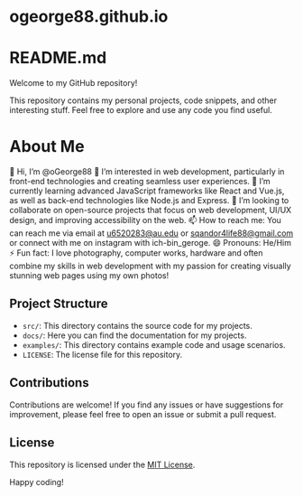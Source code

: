 # ogeorge88.github.io
# README.md

Welcome to my GitHub repository!

This repository contains my personal projects, code snippets, and other interesting stuff. Feel free to explore and use any code you find useful.

# About Me
👋 Hi, I’m @oGeorge88
👀 I’m interested in web development, particularly in front-end technologies and creating seamless user experiences.
🌱 I’m currently learning advanced JavaScript frameworks like React and Vue.js, as well as back-end technologies like Node.js and Express.
💞️ I’m looking to collaborate on open-source projects that focus on web development, UI/UX design, and improving accessibility on the web.
📫 How to reach me: You can reach me via email at u6520283@au.edu or sqandor4life88@gmail.com or connect with me on instagram with ich-bin_geroge.
😄 Pronouns: He/Him
⚡ Fun fact: I love photography, computer works, hardware and often combine my skills in web development with my passion for creating visually stunning web pages using my own photos!

## Project Structure

- `src/`: This directory contains the source code for my projects.
- `docs/`: Here you can find the documentation for my projects.
- `examples/`: This directory contains example code and usage scenarios.
- `LICENSE`: The license file for this repository.

## Contributions

Contributions are welcome! If you find any issues or have suggestions for improvement, please feel free to open an issue or submit a pull request.

## License

This repository is licensed under the [MIT License](LICENSE).

Happy coding!